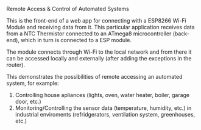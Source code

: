 Remote Access & Control of Automated Systems

This is the front-end of a web app for connecting with a ESP8266 Wi-Fi Module and receiving data from it.
This particular application receives data from a NTC Thermistor connected to an ATmega8 microcontroller (back-end), which in turn is connected to a ESP module.

The module connects through Wi-Fi to the local network and from there it can be accessed locally and externally (after adding the exceptions in the router).

This demonstrates the possibilities of remote accessing an automated system, for example:

1) Controlling house apliances (lights, oven, water heater, boiler, garage door, etc.)
2) Monitoring/Controlling the sensor data (temperature, humidity, etc.) in industrial enviroments (refridgerators, ventilation system, greenhouses, etc.)
